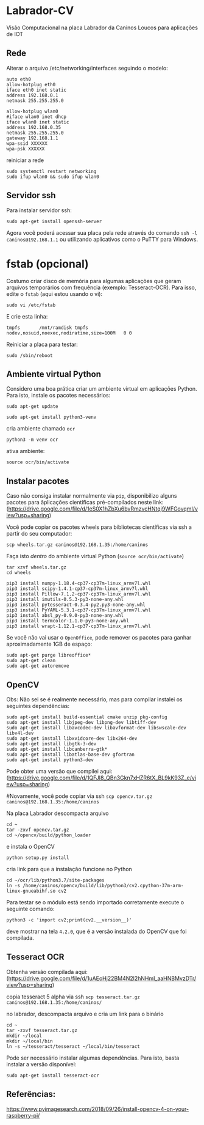 # Labrador-CV

Visão Computacional na placa Labrador da Caninos Loucos para aplicações de IOT

## Rede

Alterar o arquivo /etc/networking/interfaces seguindo o modelo:

```
auto eth0
allow-hotplug eth0 
iface eth0 inet static
address 192.168.0.1
netmask 255.255.255.0

allow-hotplug wlan0
#iface wlan0 inet dhcp
iface wlan0 inet static 
address 192.168.0.35
netmask 255.255.255.0
gateway 192.168.1.1
wpa-ssid XXXXXX
wpa-psk XXXXXX
```

reiniciar a rede

```
sudo systemctl restart networking
sudo ifup wlan0 && sudo ifup wlan0
```

## Servidor ssh

Para instalar servidor ssh:

`sudo apt-get install openssh-server`

Agora você poderá acessar sua placa pela rede através do comando `ssh -l caninos@192.168.1.1` ou utilizando aplicativos como o PuTTY para Windows.

# fstab (opcional)

Costumo criar disco de memória para algumas aplicações que geram arquivos
temporários com frequência (exemplo: Tesseract-OCR). Para isso, edite o `fstab` (aqui estou usando o vi):

`sudo vi /etc/fstab`

E crie esta linha:

`tmpfs       /mnt/ramdisk tmpfs   nodev,nosuid,noexec,nodiratime,size=100M   0 0`

Reiniciar a placa para testar:

`sudo /sbin/reboot`

## Ambiente virtual Python 

Considero uma boa prática criar um ambiente virtual em aplicações Python. Para isto, instale os pacotes necessários:

`sudo apt-get update`

`sudo apt-get install python3-venv`

cria ambiente chamado `ocr`

`python3 -m venv ocr`

ativa ambiente:

`source ocr/bin/activate`

## Instalar pacotes 

Caso não consiga instalar normalmente via `pip`, disponibilizo alguns pacotes para ãplicações científicas pré-compilados neste link: (https://drive.google.com/file/d/1eS0X1hZbXu6bvRmzvcHNtqj9WFGovqmI/view?usp=sharing)

Você pode copiar os pacotes wheels para bibliotecas científicas via ssh a partir do seu computador:

`scp wheels.tar.gz caninos@192.168.1.35:/home/caninos`


Faça isto *dentro* do ambiente virtual Python (`source ocr/bin/activate`)

```
tar xzvf wheels.tar.gz
cd wheels

pip3 install numpy-1.18.4-cp37-cp37m-linux_armv7l.whl 
pip3 install scipy-1.4.1-cp37-cp37m-linux_armv7l.whl
pip3 install Pillow-7.1.2-cp37-cp37m-linux_armv7l.whl
pip3 install imutils-0.5.3-py3-none-any.whl
pip3 install pytesseract-0.3.4-py2.py3-none-any.whl 
pip3 install PyYAML-5.3.1-cp37-cp37m-linux_armv7l.whl
pip3 install absl_py-0.9.0-py3-none-any.whl
pip3 install termcolor-1.1.0-py3-none-any.whl 
pip3 install wrapt-1.12.1-cp37-cp37m-linux_armv7l.whl
```

Se você não vai usar o `OpenOffice`, pode remover os pacotes para ganhar aproximadamente 1GB de espaço:

```
sudo apt-get purge libreoffice*
sudo apt-get clean
sudo apt-get autoremove
```

## OpenCV

Obs: Não sei se é realmente necessário, mas para compilar instalei os seguintes dependências:

```
sudo apt-get install build-essential cmake unzip pkg-config
sudo apt-get install libjpeg-dev libpng-dev libtiff-dev
sudo apt-get install libavcodec-dev libavformat-dev libswscale-dev libv4l-dev
sudo apt-get install libxvidcore-dev libx264-dev
sudo apt-get install libgtk-3-dev
sudo apt-get install libcanberra-gtk*
sudo apt-get install libatlas-base-dev gfortran
sudo apt-get install python3-dev
```

Pode obter uma versão que compilei aqui: (https://drive.google.com/file/d/1QFJI8_QBn3Gkn7xHZR6tX_BL9kK93Z_e/view?usp=sharing)

#Novamente, você pode copiar via ssh
`scp opencv.tar.gz caninos@192.168.1.35:/home/caninos`


Na placa Labrador descompacta arquivo

```
cd ~
tar -zxvf opencv.tar.gz
cd ~/opencv/build/python_loader
```

e instala o OpenCV

`python setup.py install`

cria link para que a instalação funcione no Python

```
cd ~/ocr/lib/python3.7/site-packages
ln -s /home/caninos/opencv/build/lib/python3/cv2.cpython-37m-arm-linux-gnueabihf.so cv2
```

Para testar se o módulo está sendo importado corretamente execute o seguinte comando:

`python3 -c 'import cv2;print(cv2.__version__)'`

deve mostrar na tela `4.2.0`, que é a versão instalada do OpenCV que foi compilada.

## Tesseract OCR

Obtenha versão compilada aqui: (https://drive.google.com/file/d/1uAEoHj22BM4N2l2hNHmI_aaHNBMvzDTr/view?usp=sharing)

copia tesseract 5 alpha via ssh
`scp tesseract.tar.gz caninos@192.168.1.35:/home/caninos/`

no labrador, descompacta arquivo e cria um link para o binário

```
cd ~
tar -zxvf tesseract.tar.gz
mkdir ~/local
mkdir ~/local/bin
ln -s ~/tesseract/tesseract ~/local/bin/tesseract
```

Pode ser necessário instalar algumas dependências. Para isto, basta instalar a versão disponível:

`sudo apt-get install tesseract-ocr`



## Referências:

https://www.pyimagesearch.com/2018/09/26/install-opencv-4-on-your-raspberry-pi/
